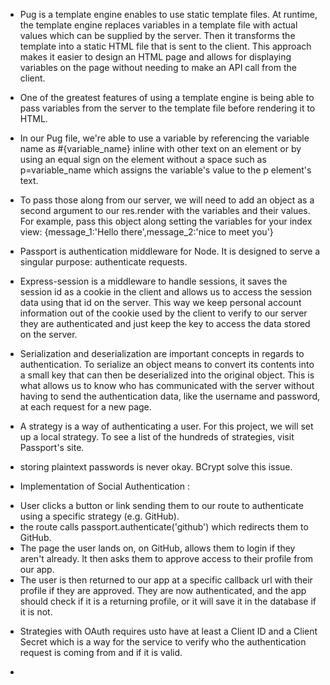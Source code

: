 * Pug is a template engine enables to use static template files. At runtime, the template engine replaces variables in a template file with actual values which can be supplied by the server. Then it transforms the template into a static HTML file that is sent to the client. This approach makes it easier to design an HTML page and allows for displaying variables on the page without needing to make an API call from the client.

* One of the greatest features of using a template engine is being able to pass variables from the server to the template file before rendering it to HTML.

* In our Pug file, we're able to use a variable by referencing the variable name as #{variable_name} inline with other text on an element or by using an equal sign on the element without a space such as p=variable_name which assigns the variable's value to the p element's text.

* To pass those along from our server, we will need to add an object as a second argument to our res.render with the variables and their values. For example, pass this object along setting the variables for your index view: {message_1:'Hello there',message_2:'nice to meet you'}

* Passport is authentication middleware for Node. It is designed to serve a singular purpose: authenticate requests. 

* Express-session is a middleware to handle sessions, it saves the session id as a cookie in the client and allows us to access the session data using that id on the server. This way we keep personal account information out of the cookie used by the client to verify to our server they are authenticated and just keep the key to access the data stored on the server.

* Serialization and deserialization are important concepts in regards to authentication. To serialize an object means to convert its contents into a small key that can then be deserialized into the original object. This is what allows us to know who has communicated with the server without having to send the authentication data, like the username and password, at each request for a new page.

* A strategy is a way of authenticating a user. For this project, we will set up a local strategy. To see a list of the hundreds of strategies, visit Passport's site.

* storing plaintext passwords is never okay. BCrypt solve this issue.

* Implementation of Social Authentication :
 - User clicks a button or link sending them to our route to authenticate using a specific strategy (e.g. GitHub).
 - the route calls passport.authenticate('github') which redirects them to GitHub.
 - The page the user lands on, on GitHub, allows them to login if they aren't already. It then asks them to approve access to their profile from our app.
 - The user is then returned to our app at a specific callback url with their profile if they are approved. They are now authenticated, and the app should check if it is a returning profile, or it will save it in the database if it is not.

* Strategies with OAuth requires usto have at least a Client ID and a Client Secret which is a way for the service to verify who the authentication request is coming from and if it is valid.

* 